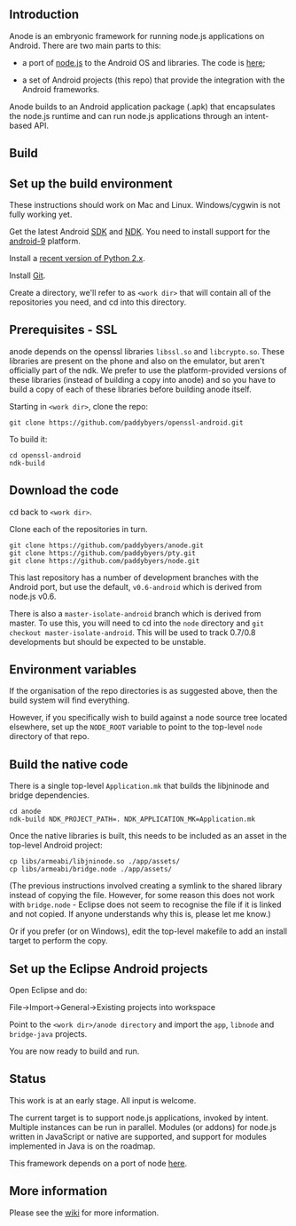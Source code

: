 ## Introduction

Anode is an embryonic framework for running node.js applications on Android. There are two main parts to this:

- a port of [node.js](https://github.com/joyent/node) to the Android OS and libraries. The code is [here](https://github.com/paddybyers/node);

- a set of Android projects (this repo) that provide the integration with the Android frameworks.

Anode builds to an Android application package (.apk) that encapsulates the node.js runtime and can run node.js applications through an intent-based API.

## Build

## Set up the build environment

These instructions should work on Mac and Linux. Windows/cygwin is not fully working yet.

Get the latest Android [SDK](http://developer.android.com/sdk/index.html) and [NDK](http://developer.android.com/sdk/ndk/index.html). You need to install support for the [android-9](http://developer.android.com/sdk/android-2.3.html) platform.

Install a [recent version of Python 2.x](http://www.python.org/download/releases/2.7.2/).

Install [Git](http://git-scm.com/download).

Create a directory, we'll refer to as `<work dir>` that will contain all of the repositories you need, and cd into this directory.

## Prerequisites - SSL

anode depends on the openssl libraries `libssl.so` and `libcrypto.so`. These libraries are present on the phone and also on the emulator, but aren't officially part of the ndk. We prefer to use the platform-provided versions of these libraries (instead of building a copy into anode) and so you have to build a copy of each of these libraries before building anode itself.

Starting in `<work dir>`, clone the repo:

    git clone https://github.com/paddybyers/openssl-android.git

To build it:

    cd openssl-android
    ndk-build

## Download the code

cd back to `<work dir>`.

Clone each of the repositories in turn.

    git clone https://github.com/paddybyers/anode.git
    git clone https://github.com/paddybyers/pty.git
    git clone https://github.com/paddybyers/node.git

This last repository has a number of development branches with the Android port, but use the default, `v0.6-android` which is derived from node.js v0.6.

There is also a `master-isolate-android` branch which is derived from master. To use this, you will need to cd into the `node` directory and `git checkout master-isolate-android`. This will be used to track 0.7/0.8 developments but should be expected to be unstable.

## Environment variables

If the organisation of the repo directories is as suggested above, then the build system will find everything.

However, if you specifically wish to build against a node source tree located elsewhere, set up the `NODE_ROOT` variable to point to the top-level `node` directory of that repo.

## Build the native code

There is a single top-level `Application.mk` that builds the libjninode and bridge dependencies.

    cd anode
    ndk-build NDK_PROJECT_PATH=. NDK_APPLICATION_MK=Application.mk

Once the native libraries is built, this needs to be included as an asset in the top-level Android project:

    cp libs/armeabi/libjninode.so ./app/assets/
    cp libs/armeabi/bridge.node ./app/assets/

(The previous instructions involved creating a symlink to the shared library instead of copying the file. However, for some reason this does not work with `bridge.node` - Eclipse does not seem to recognise the file if it is linked and not copied. If anyone understands why this is, please let me know.)

Or if you prefer (or on Windows), edit the top-level makefile to add an install target to perform the copy.

## Set up the Eclipse Android projects

Open Eclipse and do:
 
File->Import->General->Existing projects into workspace

Point to the `<work dir>/anode directory` and import the `app`, `libnode` and `bridge-java` projects.

You are now ready to build and run.

## Status

This work is at an early stage. All input is welcome.

The current target is to support node.js applications, invoked by intent. Multiple instances can be run in parallel. Modules (or addons) for node.js written in JavaScript or native are supported, and support for modules implemented in Java is on the roadmap.

This framework depends on a port of node [here](https://github.com/paddybyers/node).

## More information

Please see the [wiki](https://github.com/paddybyers/anode/wiki/Anode) for more information.
